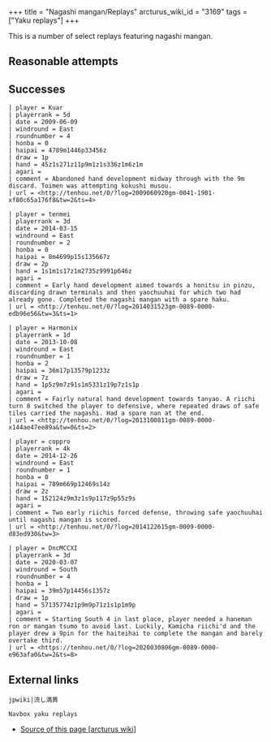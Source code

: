 +++
title = "Nagashi mangan/Replays"
arcturus_wiki_id = "3169"
tags = ["Yaku replays"]
+++

This is a number of select replays featuring nagashi mangan.

## Reasonable attempts

## Successes

```Replay/Tenhou.net
| player = Kuar
| playerrank = 5d
| date = 2009-06-09
| windround = East
| roundnumber = 4
| honba = 0
| haipai = 4789m1446p33456z
| draw = 1p
| hand = 45z1s271z11p9m1z1s336z1m6z1m
| agari =
| comment = Abandoned hand development midway through with the 9m discard. Toimen was attempting kokushi musou.
| url = <http://tenhou.net/0/?log=2009060920gm-0041-1901-xf80c65a176f8&tw=2&ts=4>
```

```Replay/Tenhou.net
| player = tenmei
| playerrank = 3d
| date = 2014-03-15
| windround = East
| roundnumber = 2
| honba = 0
| haipai = 8m4699p15s135667z
| draw = 2p
| hand = 1s1m1s17z1m2735z9991p646z
| agari =
| comment = Early hand development aimed towards a honitsu in pinzu, discarding drawn terminals and then yaochuuhai for which two had already gone. Completed the nagashi mangan with a spare haku.
| url = <http://tenhou.net/0/?log=2014031523gm-0089-0000-edb96e56&tw=3&ts=1>
```

```Replay/Tenhou.net
| player = Harmonix
| playerrank = 1d
| date = 2013-10-08
| windround = East
| roundnumber = 1
| honba = 2
| haipai = 36m17p13579p1233z
| draw = 7z
| hand = 1p5z9m7z91s1m5331z19p7z1s1p
| agari =
| comment = Fairly natural hand development towards tanyao. A riichi turn 8 switched the player to defensive, where repeated draws of safe tiles carried the nagashi. Had a spare nan at the end.
| url = <http://tenhou.net/0/?log=2013100811gm-0089-0000-x144ae47ee89a&tw=0&ts=2>
```

```Replay/Tenhou.net
| player = coppro
| playerrank = 4k
| date = 2014-12-26
| windround = East
| roundnumber = 1
| honba = 0
| haipai = 789m669p12469s14z
| draw = 2z
| hand = 152124z9m3z1s9p117z9p55z9s
| agari =
| comment = Two early riichis forced defense, throwing safe yaochuuhai until nagashi mangan is scored.
| url = <http://tenhou.net/0/?log=2014122615gm-0009-0000-d83ed930&tw=3>
```

```Replay/Tenhou.net
| player = DncMCCXI
| playerrank = 3d
| date = 2020-03-07
| windround = South
| roundnumber = 4
| honba = 1
| haipai = 39m57p14456s1357z
| draw = 1p
| hand = 57135774z1p9m9p71z1s1p1m9p
| agari =
| comment = Starting South 4 in last place, player needed a haneman ron or mangan tsumo to avoid last. Luckily, Kamicha riichi'd and the player drew a 9pin for the haiteihai to complete the mangan and barely overtake third.
| url = <https://tenhou.net/0/?log=2020030806gm-0089-0000-e963afa0&tw=2&ts=8>
```

## External links

`jpwiki|流し満貫`

`Navbox yaku replays`

- [Source of this page [arcturus wiki]](http://arcturus.su/wiki/Nagashi_mangan/Replays)
